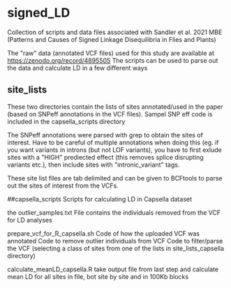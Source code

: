 # signed_LD

Collection of scripts and data files associated with Sandler et al. 2021 MBE (Patterns and Causes of Signed Linkage Disequilibria in Flies and Plants)

The "raw" data (annotated VCF files) used for this study are available at https://zenodo.org/record/4895505
The scripts can be used to parse out the data and calculate LD in a few different ways

## site_lists
These two directories contain the lists of sites annotated/used in the paper (based on SNPeff annotations in the VCF files).
Sampel SNP eff code is included in the capsella_scripts directory

The SNPeff annotations were parsed with grep to obtain the sites of interest. Have to be careful of multiple annotations when doing this (eg. if you want variants in introns (but not LOF variants), you have to first exlude sites with a "HIGH" prediected effect (this removes splice disrupting variants etc.), then include sites with "intronic_variant" tags.

These site list files are tab delimited and can be given to BCFtools to parse out the sites of interest from the VCFs.

##capsella_scripts
Scripts for calculating LD in Capsella dataset

the outlier_samples.txt 
File contains the individuals removed from the VCF for LD analyses 

prepare_vcf_for_R_capsella.sh
Code of how the uploaded VCF was annotated
Code to remove outlier individuals from VCF
Code to filter/parse the VCF (selecting a class of sites from one of the lists in site_lists_capsella directory)

calculate_meanLD_capsella.R
take output file from last step and calculate mean LD for all sites in file, bot site by site and in 100Kb blocks




